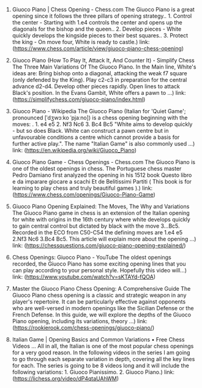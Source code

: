 ---
---
1. Giuoco Piano | Chess Opening - Chess.com
The Giuoco Piano is a great opening since it follows the three pillars of opening strategy.. 1. Control the center - Starting with 1.e4 controls the center and opens up the diagonals for the bishop and the queen.. 2. Develop pieces - White quickly develops the kingside pieces to their best squares.. 3. Protect the king - On move four, White is ready to castle.)
link: (https://www.chess.com/article/view/giuoco-piano-chess-opening)


2. Giuoco Piano (How To Play It, Attack It, And Counter It) - Simplify Chess
The Three Main Variations Of The Giuoco Piano. In the Main line, White's ideas are: Bring bishop onto a diagonal, attacking the weak f7 square (only defended by the King). Play c2-c3 in preparation for the central advance d2-d4. Develop other pieces rapidly. Open lines to attack Black's position. In the Evans Gambit, White offers a pawn to ...)
link: (https://simplifychess.com/giuoco-piano/index.html)


3. Giuoco Piano - Wikipedia
The Giuoco Piano (Italian for 'Quiet Game'; pronounced [ˈdʒwɔːko ˈpjaːno]) is a chess opening beginning with the moves: . 1. e4 e5 2. Nf3 Nc6 3. Bc4 Bc5 "White aims to develop quickly - but so does Black. White can construct a pawn centre but in unfavourable conditions a centre which cannot provide a basis for further active play.". The name "Italian Game" is also commonly used ...)
link: (https://en.wikipedia.org/wiki/Giuoco_Piano)


4. Giuoco Piano Game - Chess Openings - Chess.com
The Giuoco Piano is one of the oldest openings in chess. The Portuguese chess master Pedro Damiano first analyzed the opening in his 1512 book Questo libro e da imparare giocare a scachi Et de Belitissimi Partiti ( This book is for learning to play chess and truly beautiful games ).)
link: (https://www.chess.com/openings/Giuoco-Piano-Game)


5. Giuoco Piano Opening Explained: The Moves, The Why and Variations
The Giuoco Piano game in chess is an extension of the Italian opening for white with origins in the 16th century where white develops quickly to gain central control but dictated by black with the move 3…Bc5. Recorded in the ECO from C50-C54 the defining moves are 1.e4 e5 2.Nf3 Nc6 3.Bc4 Bc5. This article will explain more about the opening ...)
link: (https://chessquestions.com/giuoco-piano-opening-explained/)


6. Chess Openings: Giuoco Piano - YouTube
The oldest openings recorded, the Giuoco Piano has some exciting opening lines that you can play according to your personal style. Hopefully this video will...)
link: (https://www.youtube.com/watch?v=sKTAYd-fQOA)


7. Master the Giuoco Piano Chess Opening: A Comprehensive Guide
The Giuoco Piano chess opening is a classic and strategic weapon in any player's repertoire. It can be particularly effective against opponents who are well-versed in modern openings like the Sicilian Defense or the French Defense. In this guide, we will explore the depths of the Giuoco Piano opening, including its variations, theory ...)
link: (https://rookierook.com/chess-openings/giuoco-piano/)


8. Italian Game | Opening Basics and Common Variations • Free Chess Videos ...
All in all, the Italian is one of the most popular chess openings for a very good reason. In the following videos in the series I am going to go through each separate variation in depth, covering all the key lines for each. The series is going to be 8 videos long and it will include the following variations: 1. Giuoco Pianissimo. 2. Giuoco Piano.)
link: (https://lichess.org/video/dP4qtaUAhWM)


